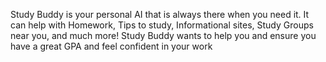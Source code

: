 Study Buddy is your personal AI that is always there when you need it. It can help with Homework​​, Tips to study, Informational sites, Study Groups near you, and much more! Study Buddy wants to help you and ensure you have a great GPA and feel confident in your work
